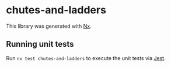 # chutes-and-ladders

This library was generated with [Nx](https://nx.dev).

## Running unit tests

Run `nx test chutes-and-ladders` to execute the unit tests via [Jest](https://jestjs.io).
